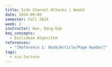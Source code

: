 ```yaml
---
title: Side Channel Attacks | Week2
date: 2024-09-09
semester: Fall 2024
week: 2
instructor: Han, Dong-Guk
key_concepts:
  - Euclidean Algorithm
references:
  - "[Reference 1: Book/Article/Page Number]"
tags:
  - sca-lecture
---
```


